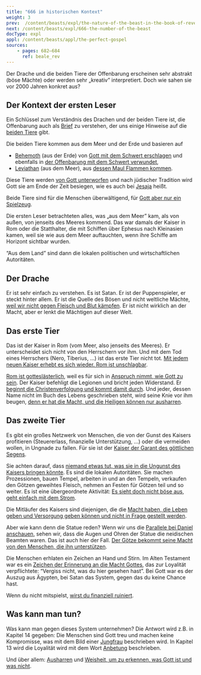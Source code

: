 ```yaml
---
title: "666 im historischen Kontext"
weight: 3
prev:  /content/beasts/expl/the-nature-of-the-beast-in-the-book-of-revelation
next: /content/beasts/expl/666-the-number-of-the-beast
docType: expl
appl: /content/beasts/appl/the-perfect-gospel
sources: 
    - pages: 682–684
      ref: beale_rev
---
```


Der Drache und die beiden Tiere der Offenbarung erscheinen sehr abstrakt (böse Mächte) oder werden sehr „kreativ” interpretiert. Doch wie sahen sie vor 2000 Jahren konkret aus?

## Der Kontext der ersten Leser

<a name="a261"></a>
Ein Schlüssel zum Verständnis des Drachen und der beiden Tiere ist, die Offenbarung auch als [Brief](/background/literature/expl/the-book-of-revelation-how-to-read-it) zu verstehen, der uns einige Hinweise auf die [beiden Tiere](https://www.bibleserver.com/SLT/Offenbarung13) gibt.

Die beiden Tiere kommen aus dem Meer und der Erde und basieren auf

- [Behemoth](https://www.bibleserver.com/SLT/Hiob40%2C15-24) (aus der Erde) von [Gott mit dem Schwert erschlagen](https://www.bibleserver.com/SLT/Hiob40%2C19) und ebenfalls in [der Offenbarung mit dem Schwert verwundet](https://www.bibleserver.com/SLT/Offenbarung13%2C14),
- [Leviathan](https://www.bibleserver.com/SLT/Hiob41) (aus dem Meer), aus [dessen Maul Flammen kommen](https://www.bibleserver.com/SLT/Hiob41%2C19).

Diese Tiere werden [von Gott unterworfen](https://www.bibleserver.com/SLT/Hiob7%2C12) und nach jüdischer Tradition wird Gott sie am Ende der Zeit besiegen, wie es auch bei [Jesaja](https://www.bibleserver.com/SLT/Jesaja27%2C1) heißt.

Beide Tiere sind für die Menschen überwältigend, für [Gott aber nur ein Spielzeug](https://www.bibleserver.com/SLT/Psalm104%2C26).

Die ersten Leser betrachteten alles, was „aus dem Meer” kam, als von außen, von jenseits des Meeres kommend. Das war damals der Kaiser in Rom oder die Statthalter, die mit Schiffen über Ephesus nach Kleinasien kamen, weil sie wie aus dem Meer auftauchten, wenn ihre Schiffe am Horizont sichtbar wurden.

“Aus dem Land” sind dann die lokalen politischen und wirtschaftlichen Autoritäten.

## Der Drache

<a name="0a83"></a>
Er ist sehr einfach zu verstehen. Es ist Satan. Er ist der Puppenspieler, er steckt hinter allem. Er ist die Quelle des Bösen und nicht weltliche Mächte, [weil wir nicht gegen Fleisch und Blut kämpfen](https://www.bibleserver.com/SLT/Epheser6%2C12). Er ist nicht wirklich an der Macht, aber er lenkt die Mächtigen auf dieser Welt.

## Das erste Tier

<a name="e132"></a>
Das ist der Kaiser in Rom (vom Meer, also jenseits des Meeres). Er unterscheidet sich nicht von den Herrschern vor ihm. Und mit dem Tod eines Herrschers (Nero, Tiberius, …) ist das erste Tier nicht tot. [Mit jedem neuen Kaiser erhebt es sich wieder. Rom ist unschlagbar](https://www.bibleserver.com/SLT/Offenbarung13%2C3-4).

[Rom ist gotteslästerlich](https://www.bibleserver.com/SLT/Offenbarung13%2C4-6), weil es für sich in [Anspruch nimmt, wie Gott zu sein](/background/history/expl/pax-romana-key-to-understand-the-book-of-revelation). Der Kaiser befehligt die Legionen und bricht jeden Widerstand. Er [beginnt die Christenverfolgung und kommt damit durch](https://www.bibleserver.com/SLT/Offenbarung13%2C7-8). Und jeder, dessen Name nicht im Buch des Lebens geschrieben steht, wird seine Knie vor ihm beugen, [denn er hat die Macht, und die Heiligen können nur ausharren](https://www.bibleserver.com/SLT/Offenbarung13%2C10).

## Das zweite Tier

<a name="3622"></a>
Es gibt ein großes Netzwerk von Menschen, die von der Gunst des Kaisers profitieren (Steuererlass, finanzielle Unterstützung, …) oder die vermeiden wollen, in Ungnade zu fallen. Für sie ist der [Kaiser der Garant des göttlichen Segens](/background/history/expl/pax-romana-key-to-understand-the-book-of-revelation).

Sie achten darauf, dass [niemand etwas tut, was sie in die Ungunst des Kaisers bringen könnte](https://www.bibleserver.com/SLT/Offenbarung13%2C12). Es sind die lokalen Autoritäten. Sie machen Prozessionen, bauen Tempel, arbeiten in und an den Tempeln, verkaufen den Götzen geweihtes Fleisch, nehmen an Festen für Götzen teil und so weiter. Es ist eine übergeordnete Aktivität: [Es sieht doch nicht böse aus, geht einfach mit dem Strom](https://www.bibleserver.com/SLT/Offenbarung13%2C11).

Die Mitläufer des Kaisers sind diejenigen, die die [Macht haben, die Leben geben und Versorgung geben können und nicht in Frage gestellt werden](https://www.bibleserver.com/SLT/Offenbarung13%2C13-14).

Aber wie kann denn die Statue reden? Wenn wir uns die [Parallele bei Daniel anschauen](https://www.bibleserver.com/SLT/Daniel3%2C4-12), sehen wir, dass die Augen und Ohren der Statue die neidischen Beamten waren. Das ist auch hier der Fall. [Der Götze bekommt seine Macht von den Menschen, die ihn unterstützen](https://www.bibleserver.com/SLT/Offenbarung13%2C15).

Die Menschen erhlaten ein Zeichen an Hand und Stirn. Im Alten Testament war es ein [Zeichen der Erinnerung an die Macht Gottes](https://www.bibleserver.com/SLT/2.Mose13%2C16), das zur Loyalität verpflichtete: “Vergiss nicht, was du hier gesehen hast”. Bei Gott war es der Auszug aus Ägypten, bei Satan das System, gegen das du keine Chance hast.

Wenn du nicht mitspielst, [wirst du finanziell ruiniert](https://www.bibleserver.com/SLT/Offenbarung13%2C16-17).

## Was kann man tun?

<a name="6293"></a>
Was kann man gegen dieses System unternehmen? Die Antwort wird z.B. in Kapitel 14 gegeben: Die Menschen sind Gott treu und machen keine Kompromisse, was mit dem Bild einer [Jungfrau](https://www.bibleserver.com/SLT/Offenbarung14%2C4) beschrieben wird. In Kapitel 13 wird die Loyalität wird mit dem Wort [Anbetung](https://www.bibleserver.com/SLT/Offenbarung13%2C8) beschrieben.

Und über allem: [Ausharren](https://www.bibleserver.com/SLT/Offenbarung13%2C10) und [Weisheit, um zu erkennen, was Gott ist und was nicht](https://www.bibleserver.com/SLT/Offenbarung13%2C18).
